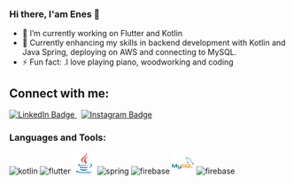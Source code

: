 ### Hi there, I'am Enes 👋

- 🔭 I’m currently working on Flutter and Kotlin
- 🌱 Currently enhancing my skills in backend development with Kotlin and Java Spring, deploying on AWS and connecting to MySQL.
- ⚡ Fun fact: .I love playing piano, woodworking and coding

## Connect with me:

  <div id="badges">
  <a href="https://www.linkedin.com/in/enes-algan-69248b221/">
    <img src="https://cdn-icons-png.flaticon.com/512/145/145807.png" height="35" alt="LinkedIn Badge"/>
  </a>&nbsp
  
  <a href="https://www.instagram.com/enes_algan76/">
    <img src="https://cdn-icons-png.flaticon.com/512/2111/2111463.png" height="35" alt="Instagram Badge"/>
  </a>
</div>



<h3 align="left">Languages and Tools:</h3>
<p align="left"> 
  <img src="https://www.svgrepo.com/show/353980/kotlin.svg" alt="kotlin" width="40" /> 
  <img src="https://www.vectorlogo.zone/logos/flutterio/flutterio-icon.svg" alt="flutter" width="40" /> 
  <img src="https://raw.githubusercontent.com/devicons/devicon/master/icons/java/java-original.svg" alt="java" width="40" /> 
  <img src="https://i0.wp.com/indiciatraining.com/wp-content/uploads/2020/05/spring-boot-logo.png?fit=800%2C718&ssl=1" alt="spring" width="40" />
  <img src="https://cdn.iconscout.com/icon/free/png-256/free-amazon-aws-3628617-3029842.png" alt="firebase" width="40" />
  <img src="https://raw.githubusercontent.com/devicons/devicon/master/icons/mysql/mysql-original-wordmark.svg" alt="mysql" width="40" /> 
  <img src="https://www.vectorlogo.zone/logos/firebase/firebase-icon.svg" alt="firebase" width="40" /> 
</p>





